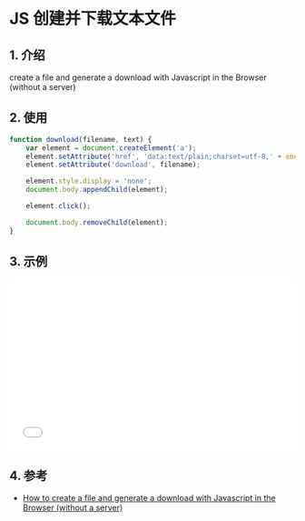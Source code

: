<!--#region
@author 吴钦飞
@email wuqinfei@qq.com
@create date 2023-12-06 16:07:57
@modify date 2024-05-09 09:54:26
@desc [description]
#endregion-->

# JS 创建并下载文本文件

## 1. 介绍

create a file and generate a download with Javascript in the Browser (without a server)

## 2. 使用

```js
function download(filename, text) {
    var element = document.createElement('a');
    element.setAttribute('href', 'data:text/plain;charset=utf-8,' + encodeURIComponent(text));
    element.setAttribute('download', filename);

    element.style.display = 'none';
    document.body.appendChild(element);

    element.click();

    document.body.removeChild(element);
}
```

## 3. 示例

<iframe width="100%" height="300" src="//jsfiddle.net/forwardNow/x059vj3s/1/embedded/js,html,result/" allowfullscreen="allowfullscreen" allowpaymentrequest frameborder="0"></iframe>

## 4. 参考

* [How to create a file and generate a download with Javascript in the Browser (without a server)](https://ourcodeworld.com/articles/read/189/how-to-create-a-file-and-generate-a-download-with-javascript-in-the-browser-without-a-server)